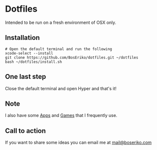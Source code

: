 # Dotfiles
Intended to be run on a fresh environment of OSX only.

## Installation

    # Open the default terminal and run the following
    xcode-select --install
    git clone https://github.com/BosEriko/dotfiles.git ~/dotfiles
    bash ~/dotfiles/install.sh

## One last step
Close the default terminal and open Hyper and that's it!

## Note
I also have some [Apps](APPS.md) and [Games](GAMES.md) that I frequently use.

## Call to action
If you want to share some ideas you can email me at mail@boseriko.com
